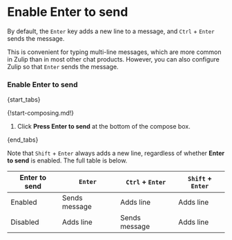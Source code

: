 # Enable Enter to send

By default, the `Enter` key adds a new line to a message,
and `Ctrl` + `Enter` sends the message.

This is convenient for typing multi-line messages, which are more common in
Zulip than in most other chat products. However, you can also configure
Zulip so that `Enter` sends the message.

### Enable Enter to send

{start_tabs}

{!start-composing.md!}

1. Click **Press Enter to send** at the bottom of the compose box.

{end_tabs}

Note that `Shift` + `Enter` always adds a new line, regardless of whether
**Enter to send** is enabled. The full table is below.

| Enter to send | `Enter` | `Ctrl` + `Enter` | `Shift` + `Enter` |
|---|---|---|---|
| Enabled | Sends message | Adds line | Adds line |
| Disabled | Adds line | Sends message | Adds line |
